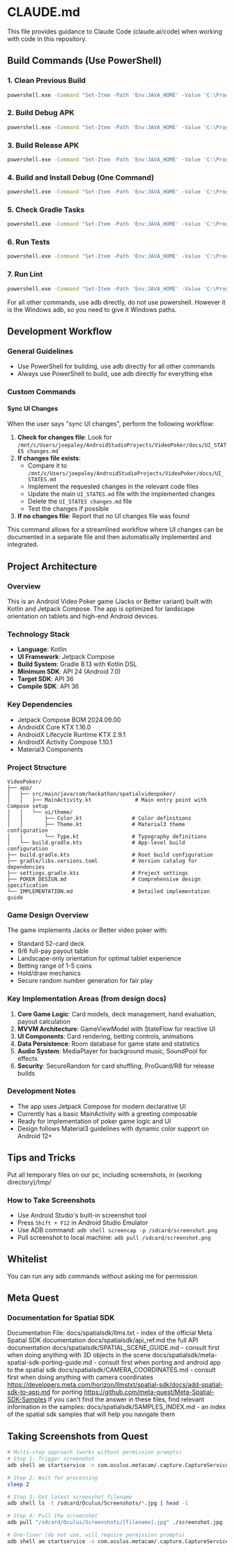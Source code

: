 # CLAUDE.md

This file provides guidance to Claude Code (claude.ai/code) when working with code in this repository.

## Build Commands (Use PowerShell)

### 1. Clean Previous Build
```bash
powershell.exe -Command "Set-Item -Path 'Env:JAVA_HOME' -Value 'C:\Program Files\Android\Android Studio\jbr'; cd 'C:\Users\joepaley\AndroidStudioProjects\VideoPoker'; .\gradlew.bat clean"
```

### 2. Build Debug APK
```bash
powershell.exe -Command "Set-Item -Path 'Env:JAVA_HOME' -Value 'C:\Program Files\Android\Android Studio\jbr'; cd 'C:\Users\joepaley\AndroidStudioProjects\VideoPoker'; .\gradlew.bat assembleDebug"
```

### 3. Build Release APK
```bash
powershell.exe -Command "Set-Item -Path 'Env:JAVA_HOME' -Value 'C:\Program Files\Android\Android Studio\jbr'; cd 'C:\Users\joepaley\AndroidStudioProjects\VideoPoker'; .\gradlew.bat assembleRelease"
```

### 4. Build and Install Debug (One Command)
```bash
powershell.exe -Command "Set-Item -Path 'Env:JAVA_HOME' -Value 'C:\Program Files\Android\Android Studio\jbr'; cd 'C:\Users\joepaley\AndroidStudioProjects\VideoPoker'; .\gradlew.bat installDebug"
```

### 5. Check Gradle Tasks
```bash
powershell.exe -Command "Set-Item -Path 'Env:JAVA_HOME' -Value 'C:\Program Files\Android\Android Studio\jbr'; cd 'C:\Users\joepaley\AndroidStudioProjects\VideoPoker'; .\gradlew.bat tasks"
```

### 6. Run Tests
```bash
powershell.exe -Command "Set-Item -Path 'Env:JAVA_HOME' -Value 'C:\Program Files\Android\Android Studio\jbr'; cd 'C:\Users\joepaley\AndroidStudioProjects\VideoPoker'; .\gradlew.bat test"
```

### 7. Run Lint
```bash
powershell.exe -Command "Set-Item -Path 'Env:JAVA_HOME' -Value 'C:\Program Files\Android\Android Studio\jbr'; cd 'C:\Users\joepaley\AndroidStudioProjects\VideoPoker'; .\gradlew.bat lint"
```

For all other commands, use adb directly, do not use powershell.  However it is the Windows adb, so you need to give it Windows paths.


## Development Workflow

### General Guidelines
- Use PowerShell for building, use adb directly for all other commands
- Always use PowerShell to build, use adb directly for everything else

### Custom Commands

#### Sync UI Changes
When the user says "sync UI changes", perform the following workflow:

1. **Check for changes file**: Look for `/mnt/c/Users/joepaley/AndroidStudioProjects/VideoPoker/docs/UI_STATES changes.md`
2. **If changes file exists**:
   - Compare it to `/mnt/c/Users/joepaley/AndroidStudioProjects/VideoPoker/docs/UI_STATES.md`
   - Implement the requested changes in the relevant code files
   - Update the main `UI_STATES.md` file with the implemented changes
   - Delete the `UI_STATES changes.md` file
   - Test the changes if possible
3. **If no changes file**: Report that no UI changes file was found

This command allows for a streamlined workflow where UI changes can be documented in a separate file and then automatically implemented and integrated.

## Project Architecture

### Overview
This is an Android Video Poker game (Jacks or Better variant) built with Kotlin and Jetpack Compose. The app is optimized for landscape orientation on tablets and high-end Android devices.

### Technology Stack
- **Language**: Kotlin
- **UI Framework**: Jetpack Compose
- **Build System**: Gradle 8.13 with Kotlin DSL
- **Minimum SDK**: API 24 (Android 7.0)
- **Target SDK**: API 36
- **Compile SDK**: API 36

### Key Dependencies
- Jetpack Compose BOM 2024.09.00
- AndroidX Core KTX 1.16.0
- AndroidX Lifecycle Runtime KTX 2.9.1
- AndroidX Activity Compose 1.10.1
- Material3 Components

### Project Structure
```
VideoPoker/
├── app/
│   ├── src/main/java/com/hackathon/spatialvideopoker/
│   │   ├── MainActivity.kt              # Main entry point with Compose setup
│   │   └── ui/theme/
│   │       ├── Color.kt                # Color definitions
│   │       ├── Theme.kt                # Material3 theme configuration
│   │       └── Type.kt                 # Typography definitions
│   └── build.gradle.kts                # App-level build configuration
├── build.gradle.kts                    # Root build configuration
├── gradle/libs.versions.toml           # Version catalog for dependencies
├── settings.gradle.kts                 # Project settings
├── POKER_DESIGN.md                     # Comprehensive design specification
└── IMPLEMENTATION.md                   # Detailed implementation guide
```

### Game Design Overview
The game implements Jacks or Better video poker with:
- Standard 52-card deck
- 9/6 full-pay payout table
- Landscape-only orientation for optimal tablet experience
- Betting range of 1-5 coins
- Hold/draw mechanics
- Secure random number generation for fair play

### Key Implementation Areas (from design docs)
1. **Core Game Logic**: Card models, deck management, hand evaluation, payout calculation
2. **MVVM Architecture**: GameViewModel with StateFlow for reactive UI
3. **UI Components**: Card rendering, betting controls, animations
4. **Data Persistence**: Room database for game state and statistics
5. **Audio System**: MediaPlayer for background music, SoundPool for effects
6. **Security**: SecureRandom for card shuffling, ProGuard/R8 for release builds

### Development Notes
- The app uses Jetpack Compose for modern declarative UI
- Currently has a basic MainActivity with a greeting composable
- Ready for implementation of poker game logic and UI
- Design follows Material3 guidelines with dynamic color support on Android 12+

## Tips and Tricks

Put all temporary files on our pc, including screenshots, in {working directory}/tmp/

### How to Take Screenshots
- Use Android Studio's built-in screenshot tool
- Press `Shift + F12` in Android Studio Emulator
- Use ADB command: `adb shell screencap -p /sdcard/screenshot.png`
- Pull screenshot to local machine: `adb pull /sdcard/screenshot.png`

## Whitelist ##

You can run any adb commands without asking me for permission


## Meta Quest ##

### Documentation for Spatial SDK ###

Documentation File: 
docs/spatialsdk/llms.txt - index of the official Meta Spatial SDK documentation
docs/spatialsdk/api_ref.md the full API documentation
docs/spatialsdk/SPATIAL_SCENE_GUIDE.md - consult first when doing anything with 3D objects in the scene
docs/spatialsdk/meta-spatial-sdk-porting-guide.md - consult first when porting and android app to the spatial sdk
docs/spatialsdk/CAMERA_COORDINATES.md - consult first when doing anything with camera coordinates
https://developers.meta.com/horizon/llmstxt/spatial-sdk/docs/add-spatial-sdk-to-app.md for porting
https://github.com/meta-quest/Meta-Spatial-SDK-Samples
If you can't find the answer in these files, find relevant information in the samples: docs/spatialsdk/SAMPLES_INDEX.md - an index of the spatial sdk samples that will help you navigate them


## Taking Screenshots from Quest

```bash
# Multi-step approach (works without permission prompts)
# Step 1: Trigger screenshot
adb shell am startservice -n com.oculus.metacam/.capture.CaptureService -a TAKE_SCREENSHOT --ei screenshot_height 1024 --ei screenshot_width 1024 -e capture_entrypoint ODH

# Step 2: Wait for processing
sleep 2

# Step 3: Get latest screenshot filename
adb shell ls -t /sdcard/Oculus/Screenshots/*.jpg | head -1

# Step 4: Pull the screenshot
adb pull "/sdcard/Oculus/Screenshots/[filename].jpg" ./screenshot.jpg

# One-liner (do not use, will require permission prompts)
adb shell am startservice -n com.oculus.metacam/.capture.CaptureService -a TAKE_SCREENSHOT --ei screenshot_height 1024 --ei screenshot_width 1024 -e capture_entrypoint ODH && sleep 2 && LATEST=$(adb shell ls -t /sdcard/Oculus/Screenshots/*.jpg | head -1 | tr -d '\r') && adb pull "$LATEST" ./screenshot.jpg
```